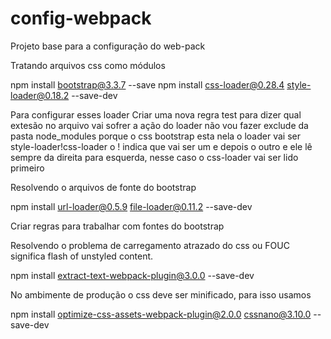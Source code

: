 # config-webpack

Projeto base para a configuração do web-pack

Tratando arquivos css como módulos

npm install bootstrap@3.3.7 --save
npm install css-loader@0.28.4 style-loader@0.18.2 --save-dev

Para configurar esses loader
Criar uma nova regra
test para dizer qual extesão no arquivo vai sofrer a ação do loader
não vou fazer exclude da pasta node_modules porque o css bootstrap esta nela
o loader vai ser style-loader!css-loader
o ! indica que vai ser um e depois o outro e ele lê sempre da direita para esquerda, nesse caso o css-loader vai ser lido primeiro

Resolvendo o arquivos de fonte do bootstrap

npm install url-loader@0.5.9 file-loader@0.11.2 --save-dev

Criar regras para trabalhar com fontes do bootstrap

Resolvendo o problema de carregamento atrazado do css ou FOUC significa flash of unstyled content.

npm install extract-text-webpack-plugin@3.0.0 --save-dev

No ambimente de produção o css deve ser minificado, para isso usamos

npm install optimize-css-assets-webpack-plugin@2.0.0 cssnano@3.10.0 --save-dev
